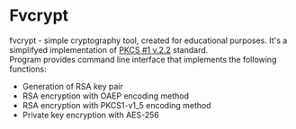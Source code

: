 # Fvcrypt
fvcrypt - simple cryptography tool, created for educational purposes. It's a simplifyed implementation of [PKCS #1 v.2.2](https://tools.ietf.org/html/rfc8017) standard. <br>
Program provides command line interface that implements the following functions:
<ul>
  <li>Generation of RSA key pair</li>
  <li>RSA encryption with OAEP encoding method</li>
  <li>RSA encryption with PKCS1-v1_5 encoding method</li>
  <li>Private key encryption with AES-256</li>
</ul>

